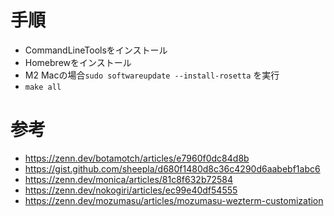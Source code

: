 # 手順

- CommandLineToolsをインストール
- Homebrewをインストール
- M2 Macの場合`sudo softwareupdate --install-rosetta` を実行
- `make all`

# 参考

- https://zenn.dev/botamotch/articles/e7960f0dc84d8b
- https://gist.github.com/sheepla/d680f1480d8c36c4290d6aabebf1abc6
- https://zenn.dev/monica/articles/81c8f632b72584
- https://zenn.dev/nokogiri/articles/ec99e40df54555
- https://zenn.dev/mozumasu/articles/mozumasu-wezterm-customization